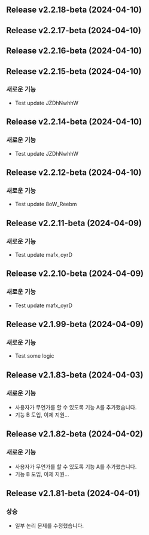 ## Release v2.2.18-beta (2024-04-10)

## Release v2.2.17-beta (2024-04-10)

## Release v2.2.16-beta (2024-04-10)

## Release v2.2.15-beta (2024-04-10)

### 새로운 기능

- Test update JZDhNwhhW

## Release v2.2.14-beta (2024-04-10)

### 새로운 기능

- Test update JZDhNwhhW

## Release v2.2.12-beta (2024-04-10)

### 새로운 기능

- Test update 8oW_Reebm

## Release v2.2.11-beta (2024-04-09)

### 새로운 기능

- Test update mafx_oyrD

## Release v2.2.10-beta (2024-04-09)

### 새로운 기능

- Test update mafx_oyrD

## Release v2.1.99-beta (2024-04-09)

### 새로운 기능

- Test some logic

## Release v2.1.83-beta (2024-04-03)

### 새로운 기능

- 사용자가 무언가를 할 수 있도록 기능 A를 추가했습니다.
- 기능 B 도입, 이제 지원...

## Release v2.1.82-beta (2024-04-02)

### 새로운 기능

- 사용자가 무언가를 할 수 있도록 기능 A를 추가했습니다.
- 기능 B 도입, 이제 지원...

## Release v2.1.81-beta (2024-04-01)

### 상승

- 일부 논리 문제를 수정했습니다.
